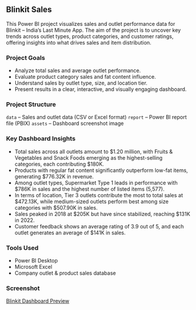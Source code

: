 ## Blinkit Sales
This Power BI project visualizes sales and outlet performance data for Blinkit – India’s Last Minute App. The aim of the project is to uncover key trends across outlet types, product categories, and customer ratings, offering insights into what drives sales and item distribution.

### Project Goals
- Analyze total sales and average outlet performance.
- Evaluate product category sales and fat content influence.
- Understand sales by outlet type, size, and location tier.
- Present results in a clear, interactive, and visually engaging dashboard.

### Project Structure
`data` – Sales and outlet data (CSV or Excel format)
`report` – Power BI report file (PBIX)
`assets` – Dashboard screenshot image

### Key Dashboard Insights
- Total sales across all outlets amount to $1.20 million, with Fruits & Vegetables and Snack Foods emerging as the highest-selling categories, each contributing $180K. 
- Products with regular fat content significantly outperform low-fat items, generating $776.32K in revenue. 
- Among outlet types, Supermarket Type 1 leads in performance with $786K in sales and the highest number of listed items (5,577). 
- In terms of location, Tier 3 outlets contribute the most to total sales at $472.13K, while medium-sized outlets perform best among size categories with $507.90K in sales. 
- Sales peaked in 2018 at $205K but have since stabilized, reaching $131K in 2022.
- Customer feedback shows an average rating of 3.9 out of 5, and each outlet generates an average of $141K in sales. 

### Tools Used
- Power BI Desktop
- Microsoft Excel
- Company outlet & product sales database

### Screenshot
[Blinkit Dashboard Preview](./asset/Blinkit_Dashboard.png)